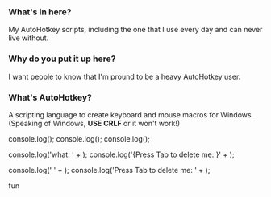 ### What's in here?
My AutoHotkey scripts, including the one that I use every day and can never live without.

### Why do you put it up here?
I want people to know that I'm pround to be a heavy AutoHotkey user.

### What's AutoHotkey?
A scripting language to create keyboard and mouse macros for Windows.
(Speaking of Windows, **USE CRLF** or it won't work!)

console.log();
console.log();
console.log();

console.log('what: ' + );
console.log('{Press Tab to delete me: }' + );

console.log(' ' + );
console.log('Press Tab to delete me: ' + );

fun
